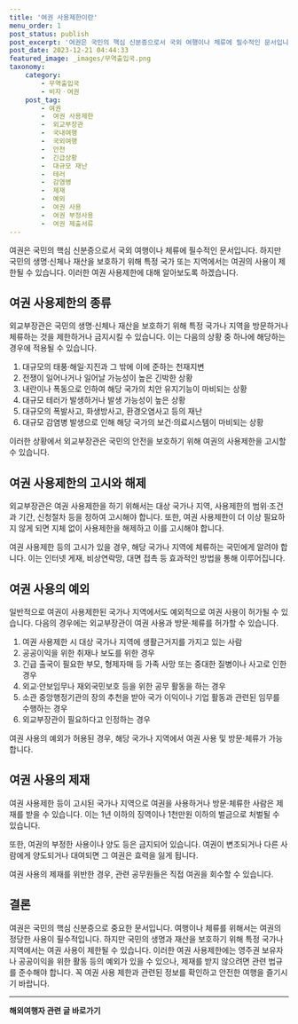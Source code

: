 ```yaml
---
title: '여권 사용제한이란'
menu_order: 1
post_status: publish
post_excerpt: '여권은 국민의 핵심 신분증으로서 국외 여행이나 체류에 필수적인 문서입니다. 하지만 국민의 생명 신체나 재산을 보호하기 위해 특정 국가 또는 지역에서는 여권의 사용이 제한될 수 있습니다. 이러한 여권 사용제한에 대해 알아보도록 하겠습니다.'
post_date: 2023-12-21 04:44:33
featured_image: _images/무역출입국.png
taxonomy:
    category:
        - 무역출입국
        - 비자ㆍ여권
    post_tag:
        - 여권
        -  여권 사용제한
        -  외교부장관
        -  국내여행
        -  국외여행
        -  안전
        -  긴급상황
        -  대규모 재난
        -  테러
        -  감염병
        -  제재
        -  예외
        -  여권 사용
        -  여권 부정사용
        -  여권 제출서류
---
```



여권은 국민의 핵심 신분증으로서 국외 여행이나 체류에 필수적인 문서입니다. 하지만 국민의 생명·신체나 재산을 보호하기 위해 특정 국가 또는 지역에서는 여권의 사용이 제한될 수 있습니다. 이러한 여권 사용제한에 대해 알아보도록 하겠습니다.

## 여권 사용제한의 종류

외교부장관은 국민의 생명·신체나 재산을 보호하기 위해 특정 국가나 지역을 방문하거나 체류하는 것을 제한하거나 금지시킬 수 있습니다. 이는 다음의 상황 중 하나에 해당하는 경우에 적용될 수 있습니다.

1. 대규모의 태풍·해일·지진과 그 밖에 이에 준하는 천재지변
2. 전쟁이 일어나거나 일어날 가능성이 높은 긴박한 상황
3. 내란이나 폭동으로 인하여 해당 국가의 치안 유지기능이 마비되는 상황
4. 대규모 테러가 발생하거나 발생 가능성이 높은 상황
5. 대규모의 폭발사고, 화생방사고, 환경오염사고 등의 재난
6. 대규모 감염병 발생으로 인해 해당 국가의 보건·의료시스템이 마비되는 상황

이러한 상황에서 외교부장관은 국민의 안전을 보호하기 위해 여권의 사용제한을 고시할 수 있습니다.

## 여권 사용제한의 고시와 해제

외교부장관은 여권 사용제한을 하기 위해서는 대상 국가나 지역, 사용제한의 범위·조건과 기간, 신청절차 등을 정하여 고시해야 합니다. 또한, 여권 사용제한이 더 이상 필요하지 않게 되면 지체 없이 사용제한을 해제하고 이를 고시해야 합니다.

여권 사용제한 등의 고시가 있을 경우, 해당 국가나 지역에 체류하는 국민에게 알려야 합니다. 이는 인터넷 게재, 비상연락망, 대면 접촉 등 효과적인 방법을 통해 이루어집니다.

## 여권 사용의 예외

일반적으로 여권이 사용제한된 국가나 지역에서도 예외적으로 여권 사용이 허가될 수 있습니다. 다음의 경우에는 외교부장관이 여권 사용과 방문·체류를 허가할 수 있습니다.

1. 여권 사용제한 시 대상 국가나 지역에 생활근거지를 가지고 있는 사람
2. 공공이익을 위한 취재나 보도를 위한 경우
3. 긴급 출국이 필요한 부모, 형제자매 등 가족 사망 또는 중대한 질병이나 사고로 인한 경우
4. 외교·안보임무나 재외국민보호 등을 위한 공무 활동을 하는 경우
5. 소관 중앙행정기관의 장의 추천을 받아 국가 이익이나 기업 활동과 관련된 임무를 수행하는 경우
6. 외교부장관이 필요하다고 인정하는 경우

여권 사용의 예외가 허용된 경우, 해당 국가나 지역에서 여권 사용 및 방문·체류가 가능합니다.

## 여권 사용의 제재

여권 사용제한 등이 고시된 국가나 지역으로 여권을 사용하거나 방문·체류한 사람은 제재를 받을 수 있습니다. 이는 1년 이하의 징역이나 1천만원 이하의 벌금으로 처벌될 수 있습니다.

또한, 여권의 부정한 사용이나 양도 등은 금지되어 있습니다. 여권이 변조되거나 다른 사람에게 양도되거나 대여되면 그 여권은 효력을 잃게 됩니다.

여권 사용의 제재를 위반한 경우, 관련 공무원들은 직접 여권을 회수할 수 있습니다.

## 결론

여권은 국민의 핵심 신분증으로 중요한 문서입니다. 여행이나 체류를 위해서는 여권의 정당한 사용이 필수적입니다. 하지만 국민의 생명과 재산을 보호하기 위해 특정 국가나 지역에서는 여권 사용이 제한될 수 있습니다. 이러한 여권 사용제한에는 영주권 보유자나 공공이익을 위한 활동 등의 예외가 있을 수 있으나, 제재를 받지 않으려면 관련 법규를 준수해야 합니다. 꼭 여권 사용 제한과 관련된 정보를 확인하고 안전한 여행을 즐기시기 바랍니다.


<!-- wp:separator -->
<hr class="wp-block-separator has-alpha-channel-opacity"/>
<!-- /wp:separator -->

<!-- wp:group {"backgroundColor":"base","layout":{"type":"constrained"}} -->
<div class="wp-block-group has-base-background-color has-background"><!-- wp:paragraph {"align":"center","fontSize":"medium"} -->
<p class="has-text-align-center has-large-font-size"><strong>해외여행자 관련 글 바로가기</strong></p>
<!-- /wp:paragraph -->


<!-- wp:latest-posts
{"categories":[{"id":14870,"count":19,"description":"","link":"https://uknowlaw.com/category/%ed%95%b4%ec%99%b8%ec%97%ac%ed%96%89%ec%9e%90/","name":"해외여행자","slug":"해외여행자","taxonomy":"category","parent":0,"meta":[],"_links":{"self":[{"href":"https://uknowlaw.com/wp-json/wp/v2/categories/14870"}],"collection":[{"href":"https://uknowlaw.com/wp-json/wp/v2/categories"}],"about":[{"href":"https://uknowlaw.com/wp-json/wp/v2/taxonomies/category"}],"wp:post_type":[{"href":"https://uknowlaw.com/wp-json/wp/v2/posts?categories=14870"}],"curies":[{"name":"wp","href":"https://api.w.org/{rel}","templated":true}]}}],"postsToShow":100,"excerptLength":28,"postLayout":"grid","columns":2,"featuredImageAlign":"left","featuredImageSizeSlug":"large","fontSize":"small"} /--></div>
<!-- /wp:group -->